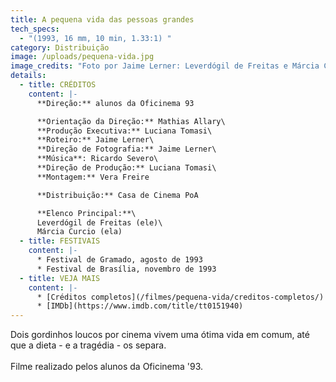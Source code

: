 ```yaml
---
title: A pequena vida das pessoas grandes
tech_specs:
  - "(1993, 16 mm, 10 min, 1.33:1) "
category: Distribuição
image: /uploads/pequena-vida.jpg
image_credits: "Foto por Jaime Lerner: Leverdógil de Freitas e Márcia Curcio"
details:
  - title: CRÉDITOS
    content: |-
      **Direção:** alunos da Oficinema 93

      **Orientação da Direção:** Mathias Allary\
      **Produção Executiva:** Luciana Tomasi\
      **Roteiro:** Jaime Lerner\
      **Direção de Fotografia:** Jaime Lerner\
      **Música**: Ricardo Severo\
      **Direção de Produção:** Luciana Tomasi\
      **Montagem:** Vera Freire

      **Distribuição:** Casa de Cinema PoA

      **Elenco Principal:**\
      Leverdógil de Freitas (ele)\
      Márcia Curcio (ela)
  - title: FESTIVAIS
    content: |-
      * Festival de Gramado, agosto de 1993
      * Festival de Brasília, novembro de 1993
  - title: VEJA MAIS
    content: |-
      * [Créditos completos](/filmes/pequena-vida/creditos-completos/)
      * [IMDb](https://www.imdb.com/title/tt0151940)
---
```

Dois gordinhos loucos por cinema vivem uma ótima vida em comum, até que a dieta - e a tragédia - os separa.\
\
F﻿ilme realizado pelos alunos da Oficinema '93.